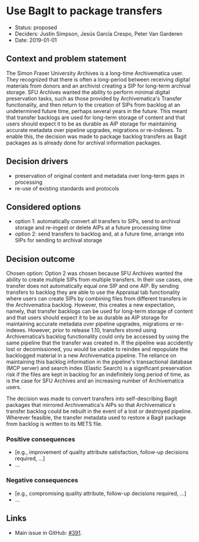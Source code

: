 # Use BagIt to package transfers

* Status: proposed
* Deciders: Justin Simpson, Jesús García Crespo, Peter Van Garderen
* Date: 2019-01-01

## Context and problem statement

The Simon Fraser University Archives is a long-time Archivematica user. They recognized that there is often a long-period between receiving digital materials from donors and an archivist creating a SIP for long-term archival storage. SFU Archives wanted the ability to perform minimal digital preservation tasks, such as those provided by Archivematica's Transfer functionality, and then return to the creation of SIPs from backlog at an undetermined future time, perhaps several years in the future. This meant that transfer backlogs are used for long-term storage of content and that users should expect it to be as durable as AIP storage for maintaining accurate metadata over pipeline upgrades, migrations or re-indexes. To enable this, the decision was made to package backlog transfers as Bagit packages as is already done for archival information packages.

## Decision drivers 

* preservation of original content and metadata over long-term gaps in processing
* re-use of existing standards and protocols

## Considered options

* option 1: automatically convert all transfers to SIPs, send to archival storage and re-ingest or delete AIPs at a future processing time
* option 2: send transfers to backlog and, at a future time, arrange into SIPs for sending to archival storage

## Decision outcome

Chosen option: Option 2 was chosen because SFU Archives wanted the ability to create multiple SIPs from multiple transfers. In their use cases, one transfer does not automatically equal one SIP and one AIP. By sending transfers to backlog they are able to use the Appraisal tab functionality where users can create SIPs by combining files from different transfers in the Archivematica backlog. However, this creates a new expectation, namely, that transfer backlogs can be used for long-term storage of content and that users should expect it to be as durable as AIP storage for maintaining accurate metadata over pipeline upgrades, migrations or re-indexes. However, prior to release 1.10, transfers stored using Archivematica’s backlog functionality could only be accessed by using the same pipeline that the transfer was created in. If the pipeline was accidently lost or decomissioned, you would be unable to reindex and repopulate the backlogged material in a new Archivematica pipeline. The reliance on maintaining this backlog information in the pipeline's transactional database (MCP server) and search index (Elastic Search) is a significant preservation risk if the files are kept in backlog for an indefinitely long period of time, as is the case for SFU Archives and an increasing number of Archivematica users.

The decision was made to convert transfers into self-describing Bagit packages that mirrored Archivematica's AIPs so that Archivematica's transfer backlog could be rebuilt in the event of a lost or destroyed pipeline. Wherever feasible, the transfer metadata used to restore a Bagit package from backlog is written to its METS file.

### Positive consequences

* [e.g., improvement of quality attribute satisfaction, follow-up decisions
  required, …]
* …

### Negative consequences

* [e.g., compromising quality attribute, follow-up decisions required, …]
* …


## Links 

* Main issue in GitHub: [#391][0].

[0]: https://github.com/archivematica/Issues/issues/391
